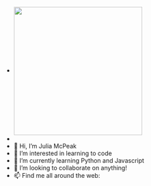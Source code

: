 - <a href="URL_REDIRECT" target="blank"><img align="center" src="https://media-public.canva.com/FHMoQ/MAE2K2FHMoQ/1/s.jpg" height="300" /></a>
- 
- 👋 Hi, I’m Julia McPeak
- 👀 I’m interested in learning to code
- 🌱 I’m currently learning Python and Javascript 
- 💞️ I’m looking to collaborate on anything! 
- 📫 Find me all around the web:




<!---
jkmcpeak/jkmcpeak is a ✨ special ✨ repository because its `README.md` (this file) appears on your GitHub profile.
You can click the Preview link to take a look at your changes.
--->
